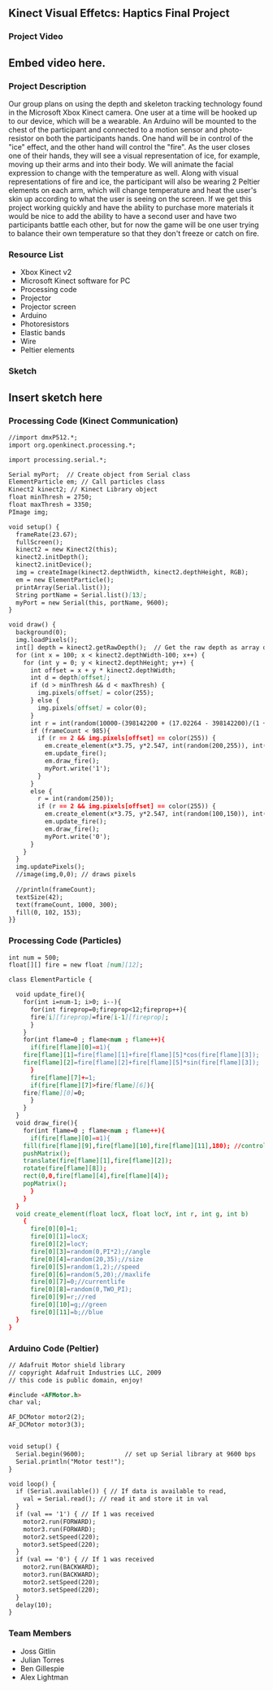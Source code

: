 ## Kinect Visual Effetcs: Haptics Final Project

### Project Video
## Embed video here.

### Project Description
Our group plans on using the depth and skeleton tracking technology found in the Microsoft Xbox Kinect camera.  One user at a time will be hooked up to our device, which will be a wearable.  An Arduino will be mounted to the chest of the participant and connected to a motion sensor and photo-resistor on both the participants hands.  One hand will be in control of the "ice" effect, and the other hand will control the "fire".  As the user closes one of their hands, they will see a visual representation of ice, for example, moving up their arms and into their body.  We will animate the facial expression to change with the temperature as well.  Along with visual representations of fire and ice, the participant will also be wearing 2 Peltier elements on each arm, which will change temperature and heat the user's skin up according to what the user is seeing on the screen.  If we get this project working quickly and have the ability to purchase more materials it would be nice to add the ability to have a second user and have two participants battle each other, but for now the game will be one user trying to balance their own temperature so that they don't freeze or catch on fire.

### Resource List
- Xbox Kinect v2
- Microsoft Kinect software for PC
- Processing code
- Projector
- Projector screen
- Arduino
- Photoresistors
- Elastic bands
- Wire
- Peltier elements

### Sketch
## Insert sketch here

### Processing Code (Kinect Communication)
```markdown
//import dmxP512.*;
import org.openkinect.processing.*;

import processing.serial.*;

Serial myPort;  // Create object from Serial class
ElementParticle em; // Call particles class
Kinect2 kinect2; // Kinect Library object
float minThresh = 2750;
float maxThresh = 3350;
PImage img;

void setup() {
  frameRate(23.67);
  fullScreen();
  kinect2 = new Kinect2(this);
  kinect2.initDepth();
  kinect2.initDevice();
  img = createImage(kinect2.depthWidth, kinect2.depthHeight, RGB);
  em = new ElementParticle();
  printArray(Serial.list());
  String portName = Serial.list()[13];
  myPort = new Serial(this, portName, 9600);
}

void draw() {
  background(0);
  img.loadPixels();
  int[] depth = kinect2.getRawDepth();  // Get the raw depth as array of integers
  for (int x = 100; x < kinect2.depthWidth-100; x++) {
    for (int y = 0; y < kinect2.depthHeight; y++) {
      int offset = x + y * kinect2.depthWidth;
      int d = depth[offset];
      if (d > minThresh && d < maxThresh) {
        img.pixels[offset] = color(255);
      } else {
        img.pixels[offset] = color(0);
      }
      int r = int(random(10000-(398142200 + (17.02264 - 398142200)/(1 + pow((frameCount/23767.31),3.34363)))));
      if (frameCount < 985){
        if (r == 2 && img.pixels[offset] == color(255)) {
          em.create_element(x*3.75, y*2.547, int(random(200,255)), int(random(50,150)), 0);
          em.update_fire();
          em.draw_fire();
          myPort.write('1');  
        }
      }
      else {
        r = int(random(250));
        if (r == 2 && img.pixels[offset] == color(255)) {
          em.create_element(x*3.75, y*2.547, int(random(100,150)), int(random(200,230)), int(random(230,255)));
          em.update_fire();
          em.draw_fire();
          myPort.write('0');  
      }
    }
  }
  img.updatePixels();
  //image(img,0,0); // draws pixels
  
  //println(frameCount);
  textSize(42);
  text(frameCount, 1000, 300); 
  fill(0, 102, 153);
}}
```

### Processing Code (Particles)
```markdown
int num = 500;
float[][] fire = new float [num][12];

class ElementParticle {

  void update_fire(){
    for(int i=num-1; i>0; i--){
      for(int fireprop=0;fireprop<12;fireprop++){
      fire[i][fireprop]=fire[i-1][fireprop];
      }
    }
    for(int flame=0 ; flame<num ; flame++){
      if(fire[flame][0]==1){
    fire[flame][1]=fire[flame][1]+fire[flame][5]*cos(fire[flame][3]);
    fire[flame][2]=fire[flame][2]+fire[flame][5]*sin(fire[flame][3]);
      }
      fire[flame][7]+=1;
      if(fire[flame][7]>fire[flame][6]){
    fire[flame][0]=0;
      }
    }
  }
  void draw_fire(){
    for(int flame=0 ; flame<num ; flame++){
      if(fire[flame][0]==1){
    fill(fire[flame][9],fire[flame][10],fire[flame][11],180); //controls red, green, blue, opacity
    pushMatrix();
    translate(fire[flame][1],fire[flame][2]);
    rotate(fire[flame][8]);
    rect(0,0,fire[flame][4],fire[flame][4]);
    popMatrix();
      }
    }
  }
  void create_element(float locX, float locY, int r, int g, int b)
    {
      fire[0][0]=1;
      fire[0][1]=locX;
      fire[0][2]=locY;
      fire[0][3]=random(0,PI*2);//angle
      fire[0][4]=random(20,35);//size
      fire[0][5]=random(1,2);//speed
      fire[0][6]=random(5,20);//maxlife
      fire[0][7]=0;//currentlife
      fire[0][8]=random(0,TWO_PI);
      fire[0][9]=r;//red
      fire[0][10]=g;//green
      fire[0][11]=b;//blue    
  }
}
```

### Arduino Code (Peltier)
```markdown
// Adafruit Motor shield library
// copyright Adafruit Industries LLC, 2009
// this code is public domain, enjoy!

#include <AFMotor.h>
char val;

AF_DCMotor motor2(2);
AF_DCMotor motor3(3);


void setup() {
  Serial.begin(9600);           // set up Serial library at 9600 bps
  Serial.println("Motor test!");
}

void loop() {
  if (Serial.available()) { // If data is available to read,
    val = Serial.read(); // read it and store it in val
  }
  if (val == '1') { // If 1 was received
    motor2.run(FORWARD); 
    motor3.run(FORWARD); 
    motor2.setSpeed(220);
    motor3.setSpeed(220);
  }
  if (val == '0') { // If 1 was received
    motor2.run(BACKWARD); 
    motor3.run(BACKWARD); 
    motor2.setSpeed(220);
    motor3.setSpeed(220);
  }
  delay(10);
}
```

### Team Members
- Joss Gitlin
- Julian Torres
- Ben Gillespie
- Alex Lightman
